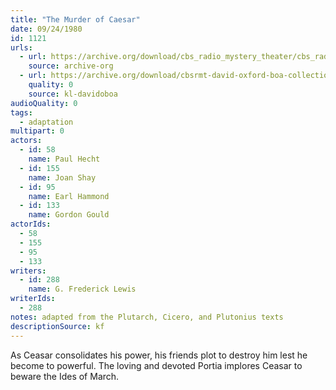 ```yaml
---
title: "The Murder of Caesar"
date: 09/24/1980
id: 1121
urls: 
  - url: https://archive.org/download/cbs_radio_mystery_theater/cbs_radio_mystery_theater-1101-1150.zip/cbs_radio_mystery_theater-1101-1150%2Fcbsrmt_1121_the_murder_of_caesar.mp3
    source: archive-org
  - url: https://archive.org/download/cbsrmt-david-oxford-boa-collection/CBSRMT-800924-1121-The-Murder-of-Caesar-(128-48)_WBBM-JE-{BoA}.mp3
    quality: 0
    source: kl-davidoboa
audioQuality: 0
tags: 
  - adaptation
multipart: 0
actors:  
  - id: 58
    name: Paul Hecht  
  - id: 155
    name: Joan Shay  
  - id: 95
    name: Earl Hammond  
  - id: 133
    name: Gordon Gould
actorIds:  
  - 58  
  - 155  
  - 95  
  - 133
writers:  
  - id: 288
    name: G. Frederick Lewis
writerIds:  
  - 288
notes: adapted from the Plutarch, Cicero, and Plutonius texts
descriptionSource: kf
---
```

As Ceasar consolidates his power, his friends plot to destroy him lest he become to powerful. The loving and devoted Portia implores Ceasar to beware the Ides of March.